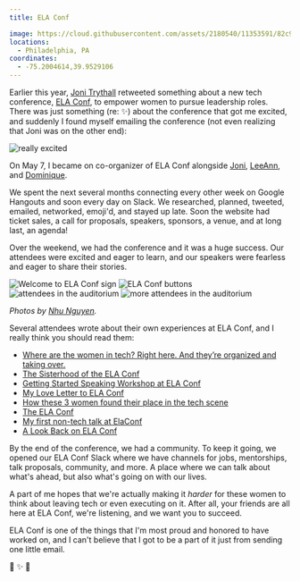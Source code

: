 ```yaml
---
title: ELA Conf

image: https://cloud.githubusercontent.com/assets/2180540/11353591/82c9893a-9212-11e5-954e-3af8bb72f566.jpg
locations:
  - Philadelphia, PA
coordinates:
  - -75.2004614,39.9529106
---
```


Earlier this year, [Joni Trythall](https://twitter.com/JoniTrythall) retweeted something about a new tech conference, [ELA Conf](http://elaconf.com), to empower women to pursue leadership roles. There was just something (re: :sparkles:) about the conference that got me excited, and suddenly I found myself emailing the conference (not even realizing that Joni was on the other end):

<div class="photos">
<img alt="really excited" src="https://cloud.githubusercontent.com/assets/2180540/11321762/54f6d1b8-9099-11e5-8803-cc56ab3f0334.png">
</div>

On May 7, I became on co-organizer of ELA Conf alongside [Joni](https://twitter.com/JoniTrythall), [LeeAnn](https://twitter.com/_leekinney), and [Dominique](https://twitter.com/deeclarkesays).

We spent the next several months connecting every other week on Google Hangouts and soon every day on Slack. We researched, planned, tweeted, emailed, networked, emoji'd, and stayed up late. Soon the website had ticket sales, a call for proposals, speakers, sponsors, a venue, and at long last, an agenda!

Over the weekend, we had the conference and it was a huge success. Our attendees were excited and eager to learn, and our speakers were fearless and eager to share their stories.

<div class="photos">
<img src="https://cloud.githubusercontent.com/assets/2180540/11356814/421920cc-922f-11e5-804c-d433978bcb37.jpg" alt="Welcome to ELA Conf sign" class="img-half">
<img src="https://cloud.githubusercontent.com/assets/2180540/11356815/42194138-922f-11e5-9fd4-de4388bb752d.jpg" alt="ELA Conf buttons" class="img-half">
<img src="https://cloud.githubusercontent.com/assets/2180540/11356817/421d2bf4-922f-11e5-8e1f-7f3d3df57f51.jpg" alt="attendees in the auditorium" class="img-half">
<img src="https://cloud.githubusercontent.com/assets/2180540/11356816/421c1dae-922f-11e5-9c1b-fb955ee8a027.jpg" alt="more attendees in the auditorium" class="img-half">
</div>

<p class="small"><em>Photos by <a href="https://twitter.com/nhu313">Nhu Nguyen</a>.</em></p>

Several attendees wrote about their own experiences at ELA Conf, and I really think you should read them:

- [Where are the women in tech? Right here. And they’re organized and taking over.](http://killerfemme.com/2015/11/22/where-are-the-women-in-tech-right-here/)
- [The Sisterhood of the ELA Conf](https://medium.com/@ajpeddakotla/the-sisterhood-of-the-ela-conf-cd3fbc1cba41#.z13032tzn)
- [Getting Started Speaking Workshop at ELA Conf](http://laurenpittenger.com/getting-started-speaking-workshop-ela-conf/)
- [My Love Letter to ELA Conf](http://www.erin-good.com/blog/2015/11/23/my-love-letter-to-ela-conf)
- [How these 3 women found their place in the tech scene](http://technical.ly/philly/2015/11/23/dawn-mcdougall-code-for-philly-ela-conf/)
- [The ELA Conf](https://bytesofmylife.wordpress.com/2015/12/05/the-ela-conf/)
- [My first non-tech talk at ElaConf](http://www.yprabhu.com/2015/11/my-first-non-tech-talk-at-elaconf.html)
- [A Look Back on ELA Conf](http://jonibologna.com/a-look-back-on-ela-conf/)

By the end of the conference, we had a community. To keep it going, we opened our ELA Conf Slack where we have channels for jobs, mentorships, talk proposals, community, and more. A place where we can talk about what's ahead, but also what's going on with our lives.

A part of me hopes that we're actually making it _harder_ for these women to think about leaving tech or even executing on it. After all, your friends are all here at ELA Conf, we're listening, and we want you to succeed.

ELA Conf is one of the things that I'm most proud and honored to have worked on, and I can't believe that I got to be a part of it just from sending one little email.

:purple_heart: :sparkles: :raising_hand:
